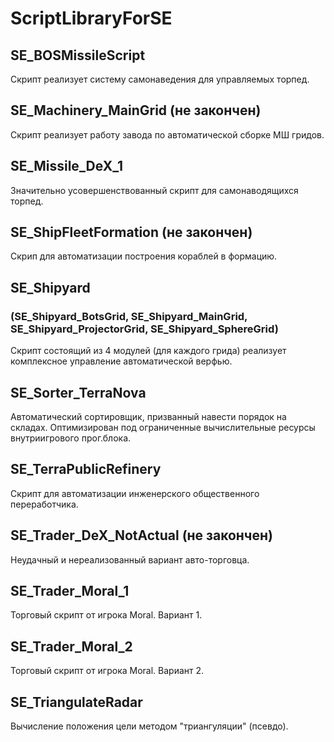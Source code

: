 # ScriptLibraryForSE

## SE_BOSMissileScript
Скрипт реализует систему самонаведения для управляемых торпед.

## SE_Machinery_MainGrid (не закончен)
Скрипт реализует работу завода по автоматической сборке МШ гридов. 

## SE_Missile_DeX_1
Значительно усовершенствованный скрипт для самонаводящихся торпед.

## SE_ShipFleetFormation (не закончен)
Скрип для автоматизации построения кораблей в формацию. 

## SE_Shipyard
### (SE_Shipyard_BotsGrid, SE_Shipyard_MainGrid, SE_Shipyard_ProjectorGrid, SE_Shipyard_SphereGrid)
Скрипт состоящий из 4 модулей (для каждого грида) реализует комплексное управление автоматической верфью.

## SE_Sorter_TerraNova
Автоматический сортировщик, призванный навести порядок на складах. Оптимизирован под ограниченные вычислительные ресурсы внутриигрового прог.блока.

## SE_TerraPublicRefinery
Скрипт для автоматизации инженерского общественного переработчика.

## SE_Trader_DeX_NotActual (не закончен)
Неудачный и нереализованный вариант авто-торговца.

## SE_Trader_Moral_1
Торговый скрипт от игрока Moral. Вариант 1.

## SE_Trader_Moral_2
Торговый скрипт от игрока Moral. Вариант 2.

## SE_TriangulateRadar
Вычисление положения цели методом "триангуляции" (псевдо).
